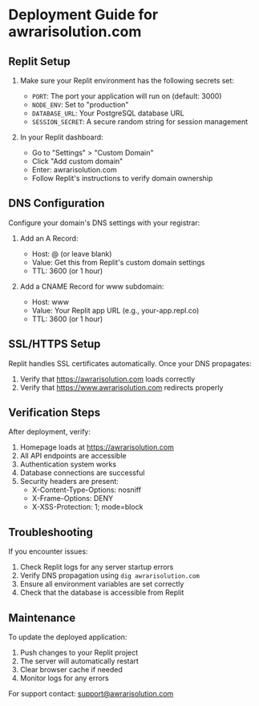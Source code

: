# Deployment Guide for awrarisolution.com

## Replit Setup

1. Make sure your Replit environment has the following secrets set:
   - `PORT`: The port your application will run on (default: 3000)
   - `NODE_ENV`: Set to "production"
   - `DATABASE_URL`: Your PostgreSQL database URL
   - `SESSION_SECRET`: A secure random string for session management

2. In your Replit dashboard:
   - Go to "Settings" > "Custom Domain"
   - Click "Add custom domain"
   - Enter: awrarisolution.com
   - Follow Replit's instructions to verify domain ownership

## DNS Configuration

Configure your domain's DNS settings with your registrar:

1. Add an A Record:
   - Host: @ (or leave blank)
   - Value: Get this from Replit's custom domain settings
   - TTL: 3600 (or 1 hour)

2. Add a CNAME Record for www subdomain:
   - Host: www
   - Value: Your Replit app URL (e.g., your-app.repl.co)
   - TTL: 3600 (or 1 hour)

## SSL/HTTPS Setup

Replit handles SSL certificates automatically. Once your DNS propagates:
1. Verify that https://awrarisolution.com loads correctly
2. Verify that https://www.awrarisolution.com redirects properly

## Verification Steps

After deployment, verify:

1. Homepage loads at https://awrarisolution.com
2. All API endpoints are accessible
3. Authentication system works
4. Database connections are successful
5. Security headers are present:
   - X-Content-Type-Options: nosniff
   - X-Frame-Options: DENY
   - X-XSS-Protection: 1; mode=block

## Troubleshooting

If you encounter issues:

1. Check Replit logs for any server startup errors
2. Verify DNS propagation using `dig awrarisolution.com`
3. Ensure all environment variables are set correctly
4. Check that the database is accessible from Replit

## Maintenance

To update the deployed application:

1. Push changes to your Replit project
2. The server will automatically restart
3. Clear browser cache if needed
4. Monitor logs for any errors

For support contact: support@awrarisolution.com
